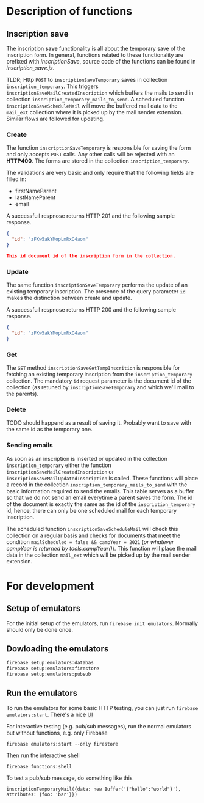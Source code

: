 # Description of functions
## Inscription save
The inscription **save** functionality is all about the temporary save of the inscription form. In general, functions related to these functionality are prefixed with *inscriptionSave*, source code of the functions can be found in *inscription_save.js*.

TLDR;
Http `POST` to `inscriptionSaveTemporary` saves in collection `inscription_temporary`. This triggers `inscriptionSaveMailCreatedInscription` which buffers the mails to send in collection `inscription_temporary_mails_to_send`.
A scheduled function `inscriptionSaveScheduleMail` will move the buffered mail data to the `mail_ext` collection where it is picked up by the mail sender extension. Similar flows are followed for updating.
### Create
The function `inscriptionSaveTemporary` is responsible for saving the form and only accepts `POST` calls. Any other calls will be rejected with an **HTTP400**.
The forms are stored in the collection `inscription_temporary`.

The validations are very basic and only require that the following fields are filled in:
* firstNameParent
* lastNameParent
* email

A successfull respnose returns HTTP 201 and the following sample response.
```json
{
  "id": "zFKw5akYMopLmRxO4aom"
}

This id document id of the inscription form in the collection.
```
### Update
The same function `inscriptionSaveTemporary` performs the update of an existing temporary inscription. The presence of the query parameter `id` makes the distinction between create and update.

A successfull respnose returns HTTP 200 and the following sample response.
```json
{
  "id": "zFKw5akYMopLmRxO4aom"
}
```

### Get
The `GET` method `inscriptionSaveGetTempInscrition` is responsible for fetching an existing temporary inscription from the `inscription_temporary` collection. The mandatory `id` request parameter is the document id of the collection (as retuned by `inscriptionSaveTemporary` and which we'll mail to the parents).

### Delete
TODO should happend as a result of saving it. Probably want to save with the same id as the temporary one.

### Sending emails
As soon as an inscription is inserted or updated in the collection `inscription_temporary` either the function `inscriptionSaveMailCreatedInscription` or `inscriptionSaveMailUpdatedInscription` is called. These functions will place a record in the collection `inscription_temporary_mails_to_send` with the basic information required to send the emails. This table serves as a buffer so that we do not send an email everytime a parent saves the form. The id of the document is exactly the same as the id of the `inscription_temporary` id, hence, there can only be one scheduled mail for each temporary inscription.

The scheduled function `inscriptionSaveScheduleMail` will check this collection on a regular basis and checks for documents that meet the condition `mailScheduled = false && campYear = 2021` (*or whatever campYear is returned by tools.campYear()*).
This function will place the mail data in the collection `mail_ext` which will be picked up by the mail sender extension.
# For development

## Setup of emulators
For the initial setup of the emulators, run `firebase init emulators`. Normally should only be done once.

## Dowloading the emulators
```bash
firebase setup:emulators:databas
firebase setup:emulators:firestore
firebase setup:emulators:pubsub
```

## Run the emulators
To run the emulators for some basic HTTP testing, you can just run `firebase emulators:start`. There's a nice [UI](http://127.0.0.1:3001)

For interactive testing (e.g. pub/sub messages), run the normal emulators but without functions, e.g. only Firebase

`firebase emulators:start --only firestore`

Then run the interactive shell

`firebase functions:shell`

To test a pub/sub message, do something like this

`inscriptionTemporaryMail({data: new Buffer('{"hello":"world"}'), attributes: {foo: 'bar'}})`
